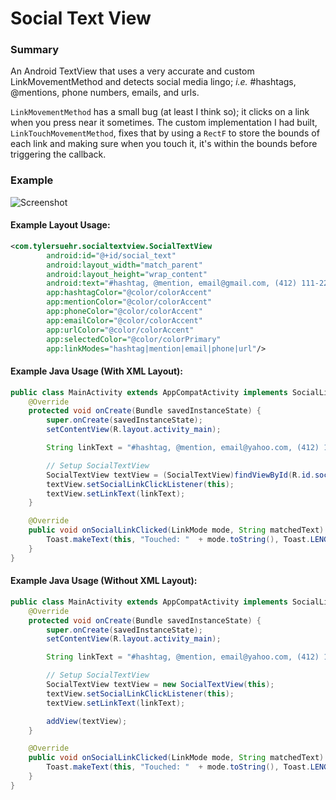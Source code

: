 # Social Text View
### Summary
An Android TextView that uses a very accurate and custom LinkMovementMethod and detects social
media lingo; *i.e.* #hashtags, @mentions, phone numbers, emails, and urls.

`LinkMovementMethod` has a small bug (at least I think so); it clicks on a link when
you press near it sometimes. The custom implementation I had built, `LinkTouchMovementMethod`, 
fixes that by using a `RectF` to store the bounds of each link and
making sure when you touch it, it's within the bounds before triggering the callback.

### Example
![Screenshot](https://github.com/tylersuehr7/socialtextview/blob/master/img_example.png "Screenshot")

#### Example Layout Usage:
```xml
<com.tylersuehr.socialtextview.SocialTextView
        android:id="@+id/social_text"
        android:layout_width="match_parent"
        android:layout_height="wrap_content"
        android:text="#hashtag, @mention, email@gmail.com, (412) 111-2222, http://www.url.com"
        app:hashtagColor="@color/colorAccent"
        app:mentionColor="@color/colorAccent"
        app:phoneColor="@color/colorAccent"
        app:emailColor="@color/colorAccent"
        app:urlColor="@color/colorAccent"
        app:selectedColor="@color/colorPrimary"
        app:linkModes="hashtag|mention|email|phone|url"/>
```
#### Example Java Usage (With XML Layout):
```java
public class MainActivity extends AppCompatActivity implements SocialLinkClickListener {
    @Override
    protected void onCreate(Bundle savedInstanceState) {
        super.onCreate(savedInstanceState);
        setContentView(R.layout.activity_main);

        String linkText = "#hashtag, @mention, email@yahoo.com, (412) 111-2222, http://www.url.net";

        // Setup SocialTextView
        SocialTextView textView = (SocialTextView)findViewById(R.id.social_text);
        textView.setSocialLinkClickListener(this);
        textView.setLinkText(linkText);
    }

    @Override
    public void onSocialLinkClicked(LinkMode mode, String matchedText) {
        Toast.makeText(this, "Touched: "  + mode.toString(), Toast.LENGTH_SHORT).show();
    }
}
```
#### Example Java Usage (Without XML Layout):
```java
public class MainActivity extends AppCompatActivity implements SocialLinkClickListener {
    @Override
    protected void onCreate(Bundle savedInstanceState) {
        super.onCreate(savedInstanceState);
        setContentView(R.layout.activity_main);

        String linkText = "#hashtag, @mention, email@yahoo.com, (412) 111-2222, http://www.url.net";

        // Setup SocialTextView
        SocialTextView textView = new SocialTextView(this);
        textView.setSocialLinkClickListener(this);
        textView.setLinkText(linkText);

        addView(textView);
    }

    @Override
    public void onSocialLinkClicked(LinkMode mode, String matchedText) {
        Toast.makeText(this, "Touched: "  + mode.toString(), Toast.LENGTH_SHORT).show();
    }
}
```
